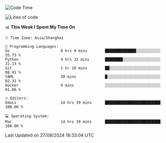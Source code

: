 <!--START_SECTION:waka-->
![Code Time](http://img.shields.io/badge/Code%20Time-2%2C153%20hrs%2044%20mins-blue)

![Lines of code](https://img.shields.io/badge/From%20Hello%20World%20I%27ve%20Written-308.0%20thousand%20lines%20of%20code-blue)

📊 **This Week I Spent My Time On** 

```text
🕑︎ Time Zone: Asia/Shanghai

💬 Programming Languages: 
Go                       8 hrs 9 mins        ██████████████░░░░░░░░░░░   55.73 % 
Python                   4 hrs 33 mins       ████████░░░░░░░░░░░░░░░░░   31.13 % 
Git                      1 hr 18 mins        ██░░░░░░░░░░░░░░░░░░░░░░░   08.91 % 
YAML                     20 mins             █░░░░░░░░░░░░░░░░░░░░░░░░   02.31 % 
Docker                   9 mins              ░░░░░░░░░░░░░░░░░░░░░░░░░   01.06 % 

🔥 Editors: 
Emacs                    14 hrs 39 mins      █████████████████████████   100.00 % 

💻 Operating System: 
Mac                      14 hrs 39 mins      █████████████████████████   100.00 % 
```


 Last Updated on 27/08/2024 18:33:04 UTC
<!--END_SECTION:waka-->

